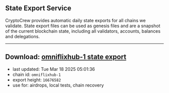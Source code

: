 ## State Export Service
CryptoCrew provides automatic daily state exports for all chains we validate. State export files can be used as genesis files and are a snapshot of the current blockchain state, including all validators, accounts, balances and delegations.

---
**Download: [omniflixhub-1 state export](https://dl-eu2.ccvalidators.com/SERVICE/omniflixhub/omniflixhub-1_export_16676582.json)**
---

- last updated: Tue Mar 18 2025 05:01:36
- chain id: `omniflixhub-1`
- export height: `16676582`
- use for: airdrops, local tests, chain recovery
